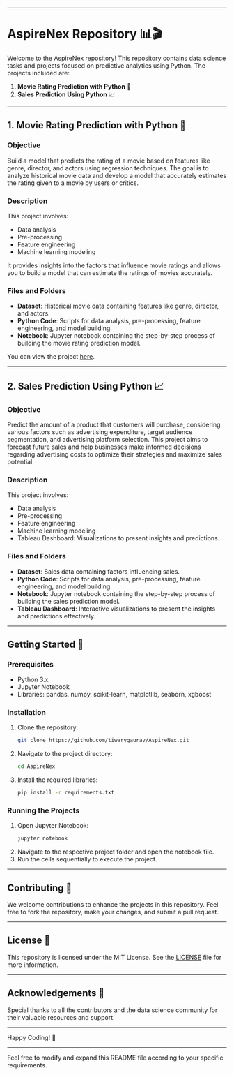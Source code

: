 

---

# AspireNex Repository 📊🎬

Welcome to the AspireNex repository! This repository contains data science tasks and projects focused on predictive analytics using Python. The projects included are:

1. **Movie Rating Prediction with Python** 🎥
2. **Sales Prediction Using Python** 📈

---

## 1. Movie Rating Prediction with Python 🎥

### Objective
Build a model that predicts the rating of a movie based on features like genre, director, and actors using regression techniques. The goal is to analyze historical movie data and develop a model that accurately estimates the rating given to a movie by users or critics.

### Description
This project involves:
- Data analysis
- Pre-processing
- Feature engineering
- Machine learning modeling

It provides insights into the factors that influence movie ratings and allows you to build a model that can estimate the ratings of movies accurately.

### Files and Folders
- **Dataset**: Historical movie data containing features like genre, director, and actors.
- **Python Code**: Scripts for data analysis, pre-processing, feature engineering, and model building.
- **Notebook**: Jupyter notebook containing the step-by-step process of building the movie rating prediction model.

You can view the project [here](https://github.com/tiwarygaurav/AspireNex).

---

## 2. Sales Prediction Using Python 📈

### Objective
Predict the amount of a product that customers will purchase, considering various factors such as advertising expenditure, target audience segmentation, and advertising platform selection. This project aims to forecast future sales and help businesses make informed decisions regarding advertising costs to optimize their strategies and maximize sales potential.

### Description
This project involves:
- Data analysis
- Pre-processing
- Feature engineering
- Machine learning modeling
- Tableau Dashboard: Visualizations to present insights and predictions.

### Files and Folders
- **Dataset**: Sales data containing factors influencing sales.
- **Python Code**: Scripts for data analysis, pre-processing, feature engineering, and model building.
- **Notebook**: Jupyter notebook containing the step-by-step process of building the sales prediction model.
- **Tableau Dashboard**: Interactive visualizations to present the insights and predictions effectively.

---

## Getting Started 🚀

### Prerequisites
- Python 3.x
- Jupyter Notebook
- Libraries: pandas, numpy, scikit-learn, matplotlib, seaborn, xgboost

### Installation
1. Clone the repository:
   ```bash
   git clone https://github.com/tiwarygaurav/AspireNex.git
   ```
2. Navigate to the project directory:
   ```bash
   cd AspireNex
   ```
3. Install the required libraries:
   ```bash
   pip install -r requirements.txt
   ```

### Running the Projects
1. Open Jupyter Notebook:
   ```bash
   jupyter notebook
   ```
2. Navigate to the respective project folder and open the notebook file.
3. Run the cells sequentially to execute the project.

---

## Contributing 🤝

We welcome contributions to enhance the projects in this repository. Feel free to fork the repository, make your changes, and submit a pull request.

---

## License 📜

This repository is licensed under the MIT License. See the [LICENSE](LICENSE) file for more information.

---

## Acknowledgements 🙏

Special thanks to all the contributors and the data science community for their valuable resources and support.

---

Happy Coding! 🚀

---

Feel free to modify and expand this README file according to your specific requirements.
